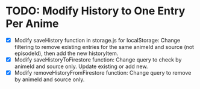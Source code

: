 # TODO: Modify History to One Entry Per Anime

- [x] Modify saveHistory function in storage.js for localStorage: Change filtering to remove existing entries for the same animeId and source (not episodeId), then add the new historyItem.
- [x] Modify saveHistoryToFirestore function: Change query to check by animeId and source only. Update existing or add new.
- [x] Modify removeHistoryFromFirestore function: Change query to remove by animeId and source only.
